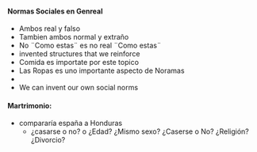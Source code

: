 #### Normas Sociales en Genreal
 - Ambos real y falso
 - Tambien ambos normal y extraño
 - No ¨Como estas¨ es no real ¨Como estas¨
 - invented structures that we reinforce
 - Comida es importate por este topico
 - Las Ropas es uno importante aspecto de Noramas
 - 
 - We can invent our own social norms
#### Martrimonio:
 - compararía españa a Honduras
	 - ¿casarse o no? o ¿Edad? ¿Mismo sexo? ¿Caserse o No? ¿Religión? ¿Divorcio?
<!--stackedit_data:
eyJoaXN0b3J5IjpbLTM5OTkxNjIxNSw3MTA0NDMyODMsMTc4Nj
E1NjQ5MCwtNjA2NzY5Njc3LC0xNzYzMTgwNzgyLDIwMzc1Mjgw
NTEsLTE0NzY2MTcwMDMsLTM1NjIwMjUwMCwxNDY1MDgxODQ3XX
0=
-->